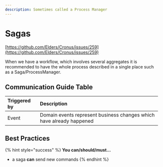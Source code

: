 ```yaml
---
description: Sometimes called a Process Manager
---
```


# Sagas

[https://github.com/Elders/Cronus/issues/259](https://github.com/Elders/Cronus/issues/259)

When we have a workflow, which involves several aggregates it is recommended to have the whole process described in a single place such as а Saga/ProcessManager.

## Communication Guide Table

| Triggered by | Description |
| :--- | :--- |
| Event | Domain events represent business changes which have already happened |

## Best Practices

{% hint style="success" %}
**You can/should/must...**

* a saga **can** send new commands
{% endhint %}

